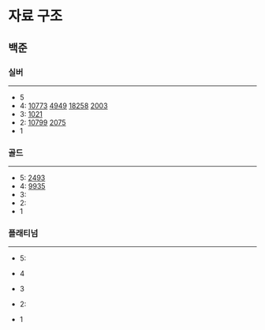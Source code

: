 # 자료 구조
## 백준

### 실버

---

- 5
- 4:
[10773](%EC%8A%A4%ED%83%9D%2F10773%2F10773.md)
[4949](%EC%8A%A4%ED%83%9D%2F4949%2F4949.md)
[18258](%ED%81%90%2F18258%2F18258.md)
[2003](..%2F%EC%9D%B4%EB%B6%84%ED%83%90%EC%83%89%2F%ED%88%AC%ED%8F%AC%EC%9D%B8%ED%84%B0%2F2003%2F2003.md)
- 3:
[1021](%ED%81%90%2F1021%2F1021.md)
- 2:
[10799](%EC%8A%A4%ED%83%9D%2F10799%2F10799.md)
[2075](%ED%81%90%2F2075%2F2075.md)
- 1

### 골드

---

- 5:
[2493](%EC%8A%A4%ED%83%9D%2F2493%2F2493.md)
- 4:
[9935](%EC%8A%A4%ED%83%9D%2F9935%2F9935.md)
- 3:
- 2:
- 1


### 플래티넘

---

- 5:
- 4
- 3
- 2:

- 1
